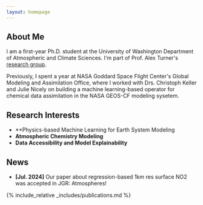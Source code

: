 ```yaml
---
layout: homepage
---
```


## About Me

I am a first-year Ph.D. student at the University of Washington Department of Atmospheric and Climate Sciences. I'm part of Prof. Alex Turner's [research group](https://alexjturner.github.io/).

Previously, I spent a year at NASA Goddard Space Flight Center's Global Modeling and Assimilation Office, where I worked with Drs. Christoph Keller and Julie Nicely on building a machine learning-based operator for chemical data assimilation in the NASA GEOS-CF modeling sysetem.

## Research Interests

- **Physics-based Machine Learning for Earth System Modeling
- **Atmospheric Chemistry Modeling**
- **Data Accessibility and Model Explainability**

## News

- **[Jul. 2024]** Our paper about regression-based 1km res surface NO2 was accepted in JGR: Atmospheres!

{% include_relative _includes/publications.md %}
